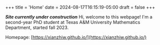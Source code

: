 +++
title = 'Home'
date = 2024-08-17T16:15:19-05:00
draft = false 
+++





***Site currently under construction***
Hi, welcome to this webpage! 
I'm a second-year PhD student at Texas A&M University Mathematics Department, started fall 2023. 


Homepage: [https://xianzhiw.github.io/](https://xianzhiw.github.io/)
